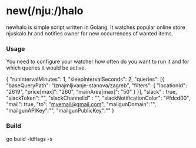 new(/njuː/)halo
===========

newhalo is simple script written in Golang. It watches popular online store njuskalo.hr and
notifies owner for new occurrences of wanted items.

### Usage

You need to configure your watcher how often do you want to run it and for which
queries it would be active.

{
	"runIntervalMinutes": 1,
	"sleepIntervalSeconds": 2,
	"queries": [{
		"baseQueryPath": "iznajmljivanje-stanova/zagreb",
		"filters": {
			"locationId": "2619",
			"price[max]": "260",
			"mainArea[max]": "50"
		}
	}],
	"slack" : true,
	"slackToken": "",
	"slackChannelId" : "",
	"slackNotificationColor": "#fdcd00",
	"mail": true,
	"to": "myemail@gmail.com",
	"mailgunDomain":"",
	"mailgunAPIKey":"",
	"mailgunPublicKey":""
}



### Build

go build -ldflags -s
